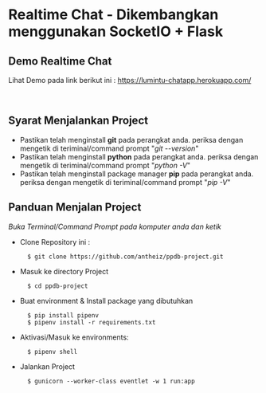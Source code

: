 # Realtime Chat - Dikembangkan menggunakan SocketIO + Flask

## Demo Realtime Chat
Lihat Demo pada link berikut ini : https://lumintu-chatapp.herokuapp.com/

<br>

## Syarat Menjalankan Project

- Pastikan telah menginstall **git** pada perangkat anda. periksa dengan mengetik di teriminal/command prompt "*git --version*"
- Pastikan telah menginstall **python** pada perangkat anda. periksa dengan mengetik di teriminal/command prompt "*python -V*"
- Pastikan telah menginstall package manager **pip** pada perangkat anda. periksa dengan mengetik di teriminal/command prompt "*pip -V*"

## Panduan Menjalan Project

*Buka Terminal/Command Prompt pada komputer anda dan ketik*
<br>

- Clone Repository ini :

  ```
    $ git clone https://github.com/antheiz/ppdb-project.git
  ```

- Masuk ke directory Project
  ```
    $ cd ppdb-project
  ```

- Buat environment & Install package yang dibutuhkan

  ```
    $ pip install pipenv
    $ pipenv install -r requirements.txt
  ```

- Aktivasi/Masuk ke environments:

  ```
    $ pipenv shell
  ```

- Jalankan Project

  ```
    $ gunicorn --worker-class eventlet -w 1 run:app
  ```
